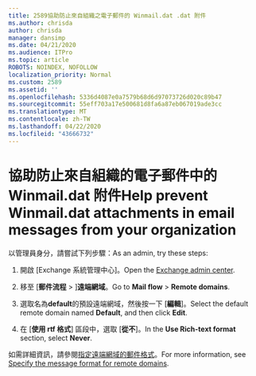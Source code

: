 ```yaml
---
title: 2589協助防止來自組織之電子郵件的 Winmail.dat .dat 附件
ms.author: chrisda
author: chrisda
manager: dansimp
ms.date: 04/21/2020
ms.audience: ITPro
ms.topic: article
ROBOTS: NOINDEX, NOFOLLOW
localization_priority: Normal
ms.custom: 2589
ms.assetid: ''
ms.openlocfilehash: 5336d4087e0a7579b68d6d97073726d020c89b47
ms.sourcegitcommit: 55eff703a17e500681d8fa6a87eb067019ade3cc
ms.translationtype: MT
ms.contentlocale: zh-TW
ms.lasthandoff: 04/22/2020
ms.locfileid: "43666732"
---
```

# <a name="help-prevent-winmaildat-attachments-in-email-messages-from-your-organization"></a><span data-ttu-id="94bd6-102">協助防止來自組織的電子郵件中的 Winmail.dat 附件</span><span class="sxs-lookup"><span data-stu-id="94bd6-102">Help prevent Winmail.dat attachments in email messages from your organization</span></span>

<span data-ttu-id="94bd6-103">以管理員身分，請嘗試下列步驟：</span><span class="sxs-lookup"><span data-stu-id="94bd6-103">As an admin, try these steps:</span></span>

1. <span data-ttu-id="94bd6-104">開啟 [Exchange 系統管理中心][](https://outlook.office365.com/ecp/)。</span><span class="sxs-lookup"><span data-stu-id="94bd6-104">Open the [Exchange admin center](https://outlook.office365.com/ecp/).</span></span>

2. <span data-ttu-id="94bd6-105">移至 [**郵件流程** > ]**遠端網域**。</span><span class="sxs-lookup"><span data-stu-id="94bd6-105">Go to **Mail flow** > **Remote domains**.</span></span>

3. <span data-ttu-id="94bd6-106">選取名為**default**的預設遠端網域，然後按一下 [**編輯**]。</span><span class="sxs-lookup"><span data-stu-id="94bd6-106">Select the default remote domain named **Default**, and then click **Edit**.</span></span>

4. <span data-ttu-id="94bd6-107">在 [**使用 rtf 格式**] 區段中，選取 [**從不**]。</span><span class="sxs-lookup"><span data-stu-id="94bd6-107">In the **Use Rich-text format** section, select **Never**.</span></span>

<span data-ttu-id="94bd6-108">如需詳細資訊，請參閱[指定遠端網域的郵件格式](https://docs.microsoft.com/Exchange/mail-flow-best-practices/remote-domains/remote-domains#specifying-message-format)。</span><span class="sxs-lookup"><span data-stu-id="94bd6-108">For more information, see [Specify the message format for remote domains](https://docs.microsoft.com/Exchange/mail-flow-best-practices/remote-domains/remote-domains#specifying-message-format).</span></span>
